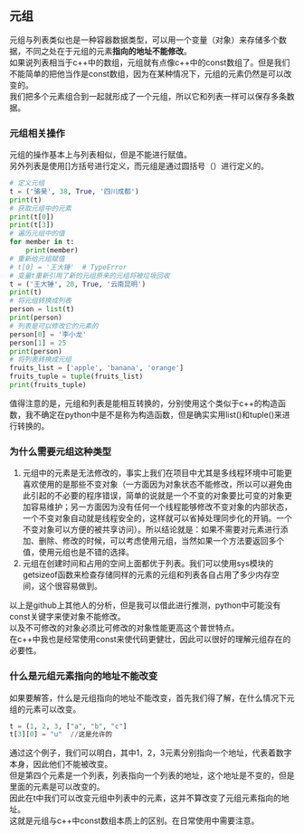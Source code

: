 ## 元组
元组与列表类似也是一种容器数据类型，可以用一个变量（对象）来存储多个数据，不同之处在于元组的元素**指向的地址不能修改**。   
如果说列表相当于c++中的数组，元组就有点像c++中的const数组了。但是我们不能简单的把他当作是const数组，因为在某种情况下，元组的元素仍然是可以改变的。     
我们把多个元素组合到一起就形成了一个元组，所以它和列表一样可以保存多条数据。    
### 元组相关操作
元组的操作基本上与列表相似，但是不能进行赋值。    
另外列表是使用[]方括号进行定义，而元组是通过圆括号（）进行定义的。  
```Python
# 定义元组  
t = ('骆昊', 38, True, '四川成都')  
print(t)  
# 获取元组中的元素 
print(t[0]) 
print(t[3]) 
# 遍历元组中的值
for member in t:  
    print(member)
# 重新给元组赋值
# t[0] = '王大锤'  # TypeError
# 变量t重新引用了新的元组原来的元组将被垃圾回收
t = ('王大锤', 20, True, '云南昆明')
print(t)
# 将元组转换成列表
person = list(t)
print(person)
# 列表是可以修改它的元素的
person[0] = '李小龙'
person[1] = 25
print(person)
# 将列表转换成元组
fruits_list = ['apple', 'banana', 'orange']
fruits_tuple = tuple(fruits_list)
print(fruits_tuple)
```
值得注意的是，元组和列表是能相互转换的，分别使用这个类似于c++的构造函数，我不确定在python中是不是称为构造函数，但是确实实用list()和tuple()来进行转换的。   
### 为什么需要元组这种类型
> 
1. 元组中的元素是无法修改的，事实上我们在项目中尤其是多线程环境中可能更喜欢使用的是那些不变对象（一方面因为对象状态不能修改，所以可以避免由此引起的不必要的程序错误，简单的说就是一个不变的对象要比可变的对象更加容易维护；另一方面因为没有任何一个线程能够修改不变对象的内部状态，一个不变对象自动就是线程安全的，这样就可以省掉处理同步化的开销。一个不变对象可以方便的被共享访问）。所以结论就是：如果不需要对元素进行添加、删除、修改的时候，可以考虑使用元组，当然如果一个方法要返回多个值，使用元组也是不错的选择。    
2. 元组在创建时间和占用的空间上面都优于列表。我们可以使用sys模块的getsizeof函数来检查存储同样的元素的元组和列表各自占用了多少内存空间，这个很容易做到。      
    
以上是github上其他人的分析，但是我可以借此进行推测，python中可能没有const关键字来使对象不能修改。   
以及不可修改的对象必须比可修改的对象性能更高这个普世特点。   
在c++中我也是经常使用const来使代码更健壮，因此可以很好的理解元组存在的必要性。   
### 什么是元组元素指向的地址不能改变
如果要解答，什么是元组指向的地址不能改变，首先我们得了解，在什么情况下元组的元素可以改变。   
```Python
t = (1, 2, 3, ["a", "b", "c"]   
t[3][0] = "u"  //这是允许的   
```  
通过这个例子，我们可以明白，其中1，2，3元素分别指向一个地址，代表着数字本身，因此他们不能被改变。   
但是第四个元素是一个列表，列表指向一个列表的地址，这个地址是不变的，但是里面的元素是可以改变的。  
因此在t中我们可以改变元组中列表中的元素，这并不算改变了元组元素指向的地址。   
这就是元组与c++中const数组本质上的区别。在日常使用中需要注意。   